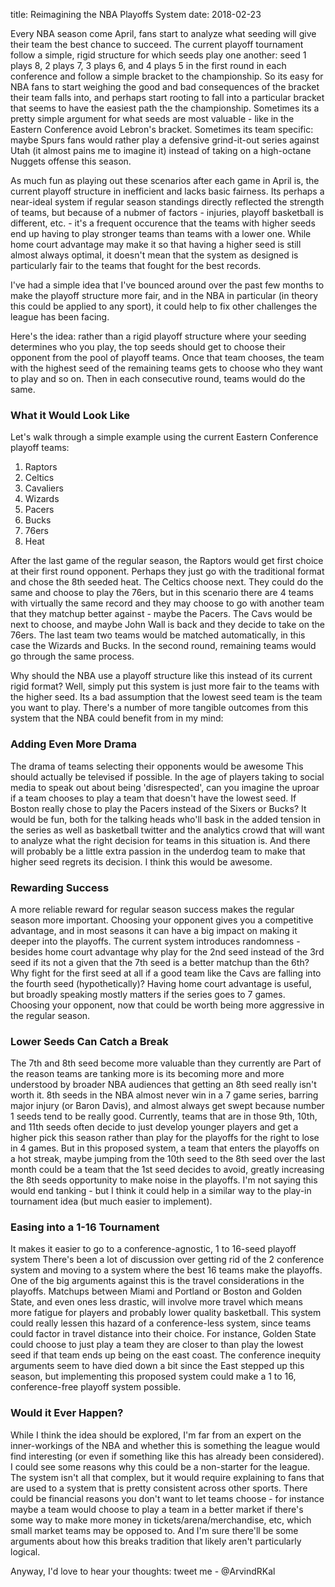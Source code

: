 title: Reimagining the NBA Playoffs System
date: 2018-02-23

Every NBA season come April, fans start to analyze what seeding will give their team the best chance to succeed. The current playoff tournament follow a simple, rigid structure for which seeds play one another: seed 1 plays 8, 2 plays 7, 3 plays 6, and 4 plays 5 in the first round in each conference and follow a simple bracket to the championship. So its easy for NBA fans to start weighing the good and bad consequences of the bracket their team falls into, and perhaps start rooting to fall into a particular bracket that seems to have the easiest path the the championship. Sometimes its a pretty simple argument for what seeds are most valuable - like in the Eastern Conference avoid Lebron's bracket. Sometimes its team specific: maybe Spurs fans would rather play a defensive grind-it-out series against Utah (it almost pains me to imagine it) instead of taking on a high-octane Nuggets offense this season. 

As much fun as playing out these scenarios after each game in April is, the current playoff structure in inefficient and lacks basic fairness. Its perhaps a near-ideal system if regular season standings directly reflected the strength of teams, but because of a nubmer of factors - injuries, playoff basketball is different, etc. - it's a frequent occurence that the teams with higher seeds end up having to play stronger teams than teams with a lower one. While home court advantage may make it so that having a higher seed is still almost always optimal, it doesn't mean that the system as designed is particularly fair to the teams that fought for the best records. 

I've had a simple idea that I've bounced around over the past few months to make the playoff structure more fair, and in the NBA in particular (in theory this could be applied to any sport), it could help to fix other challenges the league has been facing. 

Here's the idea: rather than a rigid playoff structure where your seeding determines who you play, the top seeds should get to choose their opponent from the pool of playoff teams. Once that team chooses, the team with the highest seed of the remaining teams gets to choose who they want to play and so on. Then in each consecutive round, teams would do the same.

### What it Would Look Like

Let's walk through a simple example using the current Eastern Conference playoff teams: 

1. Raptors
2. Celtics
3. Cavaliers
4. Wizards
5. Pacers
6. Bucks
7. 76ers
8. Heat

After the last game of the regular season, the Raptors would get first choice at their first round opponent. Perhaps they just go with the traditional format and chose the 8th seeded heat. The Celtics choose next. They could do the same and choose to play the 76ers, but in this scenario there are 4 teams with virtually the same record and they may choose to go with another team that they matchup better against - maybe the Pacers. The Cavs would be next to choose, and maybe John Wall is back and they decide to take on the 76ers. The last team two teams would be matched automatically, in this case the Wizards and Bucks. In the second round, remaining teams would go through the same process. 

Why should the NBA use a playoff structure like this instead of its current rigid format? Well, simply put this system is just more fair to the teams with the higher seed. Its a bad assumption that the lowest seed team is the team you want to play. There's a number of more tangible outcomes from this system that the NBA could benefit from in my mind: 

### Adding Even More Drama
The drama of teams selecting their opponents would be awesome
This should actually be televised if possible. In the age of players taking to social media to speak out about being 'disrespected', can you imagine the uproar if a team chooses to play a team that doesn't have the lowest seed. If Boston really chose to play the Pacers instead of the Sixers or Bucks? It would be fun, both for the talking heads who'll bask in the added tension in the series as well as basketball twitter and the analytics crowd that will want to analyze what the right decision for teams in this situation is. And there will probably be a little extra passion in the underdog team to make that higher seed regrets its decision. I think this would be awesome. 

### Rewarding Success
A more reliable reward for regular season success makes the regular season more important. Choosing your opponent gives you a competitive advantage, and in most seasons it can have a big impact on making it deeper into the playoffs. The current system introduces randomness - besides home court advantage why play for the 2nd seed instead of the 3rd seed if its not a given that the 7th seed is a better matchup than the 6th? Why fight for the first seed at all if a good team like the Cavs are falling into the fourth seed (hypothetically)? Having home court advantage is useful, but broadly speaking mostly matters if the series goes to 7 games. Choosing your opponent, now that could be worth being more aggressive in the regular season. 

### Lower Seeds Can Catch a Break
The 7th and 8th seed become more valuable than they currently are
Part of the reason teams are tanking more is its becoming more and more understood by broader NBA audiences that getting an 8th seed really isn't worth it. 8th seeds in the NBA almost never win in a 7 game series, barring major injury (or Baron Davis), and almost always get swept because number 1 seeds tend to be really good. Currently, teams that are in those 9th, 10th, and 11th seeds often decide to just develop younger players and get a higher pick this season rather than play for the playoffs for the right to lose in 4 games. But in this proposed system, a team that enters the playoffs on a hot streak, maybe jumping from the 10th seed to the 8th seed over the last month could be a team that the 1st seed decides to avoid, greatly increasing the 8th seeds opportunity to make noise in the playoffs. I'm not saying this would end tanking - but I think it could help in a similar way to the play-in tournament idea (but much easier to implement).

### Easing into a 1-16 Tournament
It makes it easier to go to a conference-agnostic, 1 to 16-seed playoff system
There's been a lot of discussion over getting rid of the 2 conference system and moving to a system where the best 16 teams make the playoffs. One of the big arguments against this is the travel considerations in the playoffs. Matchups between Miami and Portland or Boston and Golden State, and even ones less drastic, will involve more travel which means more fatigue for players and probably lower quality basketball. This system could really lessen this hazard of a conference-less system, since teams could factor in travel distance into their choice. For instance, Golden State could choose to just play a team they are closer to than play the lowest seed if that team ends up being on the east coast. The conference inequity arguments seem to have died down a bit since the East stepped up this season, but implementing this proposed system could make a 1 to 16, conference-free playoff system possible. 

### Would it Ever Happen?
While I think the idea should be explored, I'm far from an expert on the inner-workings of the NBA and whether this is something the league would find interesting (or even if something like this has already been considered). I could see some reasons why this could be a non-starter for the league. The system isn't all that complex, but it would require explaining to fans that are used to a system that is pretty consistent across other sports. There could be financial reasons you don't want to let teams choose - for instance maybe a team would choose to play a team in a better market if there's some way to make more money in tickets/arena/merchandise, etc, which small market teams may be opposed to. And I'm sure there'll be some arguments about how this breaks tradition that likely aren't particularly logical. 

Anyway, I'd love to hear your thoughts: tweet me - @ArvindRKal


